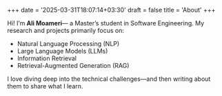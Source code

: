 +++
date = '2025-03-31T18:07:14+03:30'
draft = false
title = 'About'
+++

Hi! I’m **Ali Moameri**— a Master’s student in Software Engineering. My research and projects primarily focus on:

+ Natural Language Processing (NLP)
+ Large Language Models (LLMs)
+ Information Retrieval
+ Retrieval-Augmented Generation (RAG)

I love diving deep into the technical challenges—and then writing about them to share what I learn.
